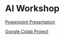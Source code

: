 # AI Workshop

[Powerpoint Presentation](Guest%20Lecture%20-%20Modelling%20Data%20with%20Machine%20Learning.pptx)

[Google 
Colab Project](https://colab.research.google.com/drive/1U8h3aUZnTUCYimuK3hXQM0BFYVwIB4z0?usp=sharing)
